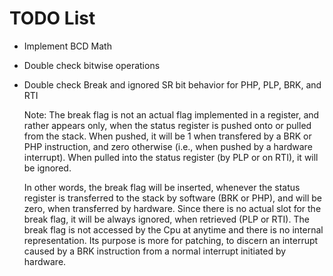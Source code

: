 # TODO List

- Implement BCD Math
- Double check bitwise operations
- Double check Break and ignored SR bit behavior for PHP, PLP, BRK, and RTI

  Note: The break flag is not an actual flag implemented in a register, and rather
  appears only, when the status register is pushed onto or pulled from the stack.
  When pushed, it will be 1 when transfered by a BRK or PHP instruction, and
  zero otherwise (i.e., when pushed by a hardware interrupt).
  When pulled into the status register (by PLP or on RTI), it will be ignored.
  
  In other words, the break flag will be inserted, whenever the status register
  is transferred to the stack by software (BRK or PHP), and will be zero, when
  transferred by hardware. Since there is no actual slot for the break flag, it
  will be always ignored, when retrieved (PLP or RTI).
  The break flag is not accessed by the Cpu at anytime and there is no internal
  representation. Its purpose is more for patching, to discern an interrupt caused
  by a BRK instruction from a normal interrupt initiated by hardware.
